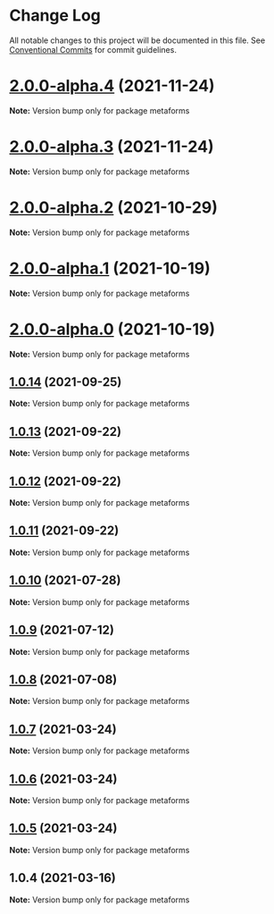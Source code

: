 # Change Log

All notable changes to this project will be documented in this file.
See [Conventional Commits](https://conventionalcommits.org) for commit guidelines.

# [2.0.0-alpha.4](https://github.com/flsy/metaforms/compare/metaforms@2.0.0-alpha.3...metaforms@2.0.0-alpha.4) (2021-11-24)

**Note:** Version bump only for package metaforms





# [2.0.0-alpha.3](https://github.com/flsy/metaforms/compare/metaforms@2.0.0-alpha.2...metaforms@2.0.0-alpha.3) (2021-11-24)

**Note:** Version bump only for package metaforms





# [2.0.0-alpha.2](https://github.com/flsy/metaforms/compare/metaforms@2.0.0-alpha.1...metaforms@2.0.0-alpha.2) (2021-10-29)

**Note:** Version bump only for package metaforms





# [2.0.0-alpha.1](https://github.com/flsy/metaforms/compare/metaforms@2.0.0-alpha.0...metaforms@2.0.0-alpha.1) (2021-10-19)

**Note:** Version bump only for package metaforms





# [2.0.0-alpha.0](https://github.com/flsy/metaforms/compare/metaforms@2.0.0...metaforms@2.0.0-alpha.0) (2021-10-19)

**Note:** Version bump only for package metaforms





## [1.0.14](https://github.com/flsy/metaforms/compare/metaforms@1.0.13...metaforms@1.0.14) (2021-09-25)

**Note:** Version bump only for package metaforms





## [1.0.13](https://github.com/flsy/metaforms/compare/metaforms@1.0.12...metaforms@1.0.13) (2021-09-22)

**Note:** Version bump only for package metaforms





## [1.0.12](https://github.com/flsy/metaforms/compare/metaforms@1.0.11...metaforms@1.0.12) (2021-09-22)

**Note:** Version bump only for package metaforms





## [1.0.11](https://github.com/flsy/metaforms/compare/metaforms@1.0.9...metaforms@1.0.11) (2021-09-22)

**Note:** Version bump only for package metaforms





## [1.0.10](https://github.com/flsy/metaforms/compare/metaforms@1.0.9...metaforms@1.0.10) (2021-07-28)

**Note:** Version bump only for package metaforms





## [1.0.9](https://github.com/flsy/metaforms/compare/metaforms@1.0.8...metaforms@1.0.9) (2021-07-12)

**Note:** Version bump only for package metaforms





## [1.0.8](https://github.com/flsy/metaforms/compare/metaforms@1.0.7...metaforms@1.0.8) (2021-07-08)

**Note:** Version bump only for package metaforms





## [1.0.7](https://github.com/flsy/metaforms/compare/metaforms@1.0.6...metaforms@1.0.7) (2021-03-24)

**Note:** Version bump only for package metaforms





## [1.0.6](https://github.com/flsy/metaforms/compare/metaforms@1.0.5...metaforms@1.0.6) (2021-03-24)

**Note:** Version bump only for package metaforms





## [1.0.5](https://github.com/flsy/metaforms/compare/metaforms@1.0.4...metaforms@1.0.5) (2021-03-24)

**Note:** Version bump only for package metaforms





## 1.0.4 (2021-03-16)

**Note:** Version bump only for package metaforms
